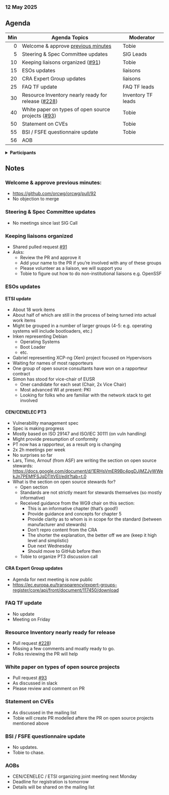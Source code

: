 ###  12 May 2025
##  Agenda
| Min | Agenda Topics | Moderator |
| --: | ----- | --- |
|   0 | Welcome & approve [previous minutes](https://github.com/orcwg/orcwg/pull/92) | Tobie |
|   5 | Steering & Spec Committee updates | SIG Leads |
|  10 | Keeping liaisons organized ([#91](https://github.com/orcwg/orcwg/pull/91)) | Tobie |
|  15 | ESOs updates | liaisons |
|  20 | CRA Expert Group updates | liaisons |
|  25 | FAQ TF update | FAQ TF leads |
|  30 | Resource Inventory nearly ready for release ([#228](https://github.com/orcwg/cra-hub/pull/228)) | Inventory TF leads |
|  40 | White paper on types of open source projects ([#93](https://github.com/orcwg/orcwg/pull/93)) | Tobie |
|  50 | Statement on CVEs | Tobie |
|  55 | BSI / FSFE questionnaire update | Tobie |
|  56 | AOB | |


<details>
<summary><b>Participants </b></summary>
 
* Tobie Langel (UnlockOpen/ Eclipse Foundation)  
* Daniel Thompson-Yvetot (Tauri)  
* Jakub Zelenka (The PHP Foundation)  
* Daniel Appelquist (Samsung, OpenSSF  
* Alistair Woodman (Erlang Ecosystem Foundation (EEF))  
* Mathias Schindler (GitHub)  
* Simon Phipps (SWH; OSI)  
* Timo Perälä (Nokia)  
* Roman Zhukov (Red Hat)  
* Marty Haught (Ruby Central)  
* Juan Rico (EF)  
* Dirk-Willem van Gulik (ASF)  
* Shanda Giacomoni (Eclipse Foundation)  
* CRob (OpenSSF)  
* Marta Rybczynska (Eclipse Foundation)  
* Becky Hepper (Seagate Technology)  
* Jan Westerkamp (iJUG)  
* Maxim Baele (OWASP)  
* Aeva Black  
* Jeremy Stanley (Spec Committee, OpenInfra Foundation, SPI)  
* Lars Francke (Stackable)  

</details>

## Notes

### Welcome & approve previous minutes:

* https://github.com/orcwg/orcwg/pull/92
* No objection to merge  

### Steering & Spec Committee updates  

* No meetings since last SIG Call

### Keeping liaisons organized

* Shared pulled request [#91](https://github.com/orcwg/orcwg/pull/91)   
* Asks:  
    * Review the PR and approve it  
    * Add your name to the PR if you’re involved with any of these groups  
    * Please volunteer as a liaison, we will support you  
  * Tobie to figure out how to do non-institutional liaisons e.g. OpenSSF  

### ESOs updates

#### ETSI update

* About 18 work items  
* About half of which are still in the process of being turned into actual work items  
* Might be grouped in a number of larger groups (4-5: e.g. operating systems will include bootloaders, etc.)  
* Inken representing Debian  
  * Operating Systems  
  * Boot Loader  
  * etc.
* Gabriel representing XCP-ng (Xen) project focused on Hypervisors
* Waiting for names of most rapporteurs  
* One group of open source consultants have won on a rapporteur contract  
* Simon has stood for vice-chair of EUSR  
  * Oner candidate for each seat (Chair, 2x Vice Chair)  
  * Most advanced WI at present: PKI  
  * Looking for folks who are familiar with the network stack to get involved  

#### CEN/CENELEC PT3 
* Vulnerability management spec  
* Spec is making progress  
* Mostly based on ISO 29147 and ISO/IEC 30111 (on vuln handling)
* Might provide presumption of conformity  
* PT now has a rapporteur, as a result org is changing  
* 2x 2h meetings per week  
* No surprises so far  
* Lars, Timo, Arnouf (from ASF) are writing the section on open source stewards: https://docs.google.com/document/d/1ERHsVmER9Bc4pgDJjMZJyWWekJn7PEMfFSJqDTItVEI/edit?tab=t.0   
* What is the section on open source stewards for?  
  * Open section  
  * Standards are not strictly meant for stewards themselves (so mostly informative)  
  * Received guidance from the WG9 chair on this section:  
    * This is an informative chapter (that’s good!)  
    * Provide guidance and concepts for chapter 5
    * Provide clarity as to whom is in scope for the standard (between manufacturer and stewards)  
    * Don’t repro content from the CRA  
    * The shorter the explanation, the better off we are (keep it high level and simplistic)  
    * Due next Wednesday
    * Should move to GitHub before then	  
  * Tobie to organize PT3 discussion call  

#### CRA Expert Group updates  

* Agenda for next meeting is now public  
* https://ec.europa.eu/transparency/expert-groups-register/core/api/front/document/117450/download  

### FAQ TF update

* No update  
* Meeting on Friday

### Resource Inventory nearly ready for release

* Pull request [#228](https://github.com/orcwg/cra-hub/pull/228))
* Missing a few comments and moatly ready to go.
* Folks reviewing the PR will help

### White paper on types of open source projects

* Pull request [#93](https://github.com/orcwg/orcwg/pull/93)
* As discussed in slack
* Please review and comment on PR

### Statement on CVEs

* As discussed in the mailing list
* Tobie will create PR modelled aftere the PR on open source projects mentioned above

### BSI / FSFE questionnaire update

* No updates.
* Tobie to chase.

### AOBs

* CEN/CENELEC / ETSI organizing joint meeting next Monday
* Deadline for registration is tomorrow
* Details will be shared on the mailing list
  

